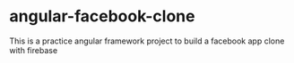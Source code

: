 # angular-facebook-clone
This is a practice angular framework project to build a facebook app clone with firebase
